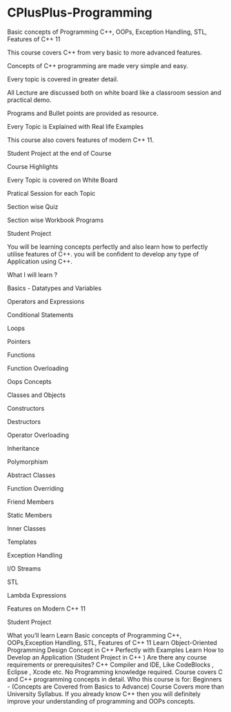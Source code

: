 # CPlusPlus-Programming
Basic concepts of Programming C++, OOPs, Exception Handling, STL, Features of C++ 11


This course covers C++ from very basic to more advanced features. 

Concepts of C++ programming are made very simple and easy.

Every topic is covered in greater detail. 

All Lecture are discussed both on white board like a classroom session and practical demo.

Programs and Bullet points are provided as resource.

Every Topic is Explained with Real life Examples

This course also covers features of modern C++ 11.

Student Project at the end of Course

Course Highlights

Every Topic is covered on White Board

Pratical Session for each Topic

Section wise Quiz

Section wise Workbook Programs

Student Project

You will be learning concepts perfectly and also learn how to perfectly utilise features of C++. you will be confident to develop any type of Application using C++.

 What I will learn ?

Basics - Datatypes and Variables

Operators and Expressions

Conditional Statements

Loops

Pointers

Functions

Function Overloading

Oops Concepts

Classes and Objects

Constructors

Destructors

Operator Overloading

Inheritance

Polymorphism

Abstract Classes

Function Overriding

Friend Members

Static Members

Inner Classes

Templates

Exception Handling

I/O Streams

STL 

Lambda Expressions 

Features on Modern C++ 11

Student Project

What you’ll learn
Learn Basic concepts of Programming C++, OOPs,Exception Handling, STL, Features of C++ 11
Learn Object-Oriented Programming Design Concept in C++ Perfectly with Examples
Learn How to Develop an Application (Student Project in C++ )
Are there any course requirements or prerequisites?
C++ Compiler and IDE, Like CodeBlocks , Eclipse , Xcode etc.
No Programming knowledge required. Course covers C and C++ programming concepts in detail.
Who this course is for:
Beginners - (Concepts are Covered from Basics to Advance)
Course Covers more than University Syllabus.
If you already know C++ then you will definitely improve your understanding of programming and OOPs concepts.
